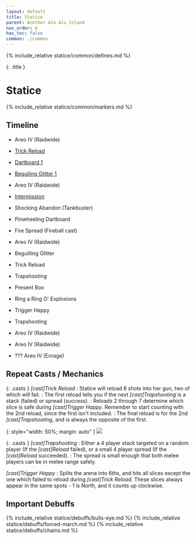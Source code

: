 ```yaml
---
layout: default
title: Statice
parent: Another Alo Alo Island
nav_order: 6
has_toc: false
common: ./common
---
```


{% include_relative statice/common/defines.md %}

{: .title }
# Statice

{% include_relative statice/common/markers.md %}

## Timeline

* Areo IV (Raidwide)
* [Trick Reload](./trick-reload/)
* [Dartboard 1](./dartboard-1/)
* [Beguiling Glitter 1](./beguiling-glitter-1/)
* Areo IV (Raidwide)
* [Intermission](./intermission/)
* Shocking Abandon (Tankbuster)

* Pinwheeling Dartboard
* Fire Spread (Fireball cast)

* Areo IV (Raidwide)

* Beguilling Glitter
* Trick Reload
* Trapshooting
* Present Box
* Ring a Ring O' Explosions
* Trigger Happy
* Trapshooting

* Areo IV (Raidwide)
* Areo IV (Raidwide)
* ??? Areo IV (Enrage)


## Repeat Casts / Mechanics

{: .casts }
*[cast]Trick Reload*
: Statice will reload 8 shots into her gun, two of which will fail.
: The first reload tells you if the next *[cast]Trapshooting* is a stack
  (failed) or spread (success).
: Reloads 2 through 7 determine which slice is safe during *[cast]Trigger Happy*.
  Remember to start counting with the 2nd reload, since the first isn't included.
: The final reload is for the 2nd *[cast]Trapshooting*, and is always the
  opposite of the first.

{: style="width: 50%; margin: auto" }
![](./common/bullets.png)

{: .casts }
*[cast]Trapshooting*
: Either a 4 player stack targeted on a random player (If the *[cast]Reload*
  failed), or a small 4 player spread (If the *[cast]Reload* succeeded).
: The spread is small enough that both melee players can be in melee range safely.

*[cast]Trigger Happy*
: Splits the arena into 6ths, and hits all slices except the one which failed to
  reload during *[cast]Trick Reload*. These slices always appear in the same
  spots - 1 is North, and it counts up clockwise.

## Important Debuffs

<div class="debuffs" markdown="1">
{% include_relative statice/debuffs/bulls-eye.md %}
{% include_relative statice/debuffs/forced-march.md %}
{% include_relative statice/debuffs/chains.md %}
</div>
